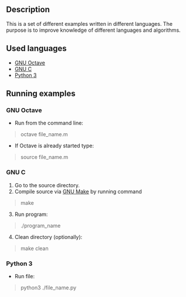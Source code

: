 ## Description

This is a set of different examples written in different languages. The purpose is to improve knowledge of different languages and algorithms.

## Used languages

 * [GNU Octave]
 * [GNU C]
 * [Python 3]

## Running examples

### GNU Octave
* Run from the command line:
> octave file_name.m

* If Octave is already started type:
> source file_name.m

### GNU C
 1. Go to the source directory. 
 2. Compile source via [GNU Make] by running command
> make

 3. Run program:
>./program_name

 4. Clean directory (optionally):
>make clean

### Python 3
* Run file:
>python3 ./file_name.py

[GNU Octave]:http://www.gnu.org/software/octave/doc/interpreter/index.html
[GNU C]:http://www.gnu.org/software/gnu-c-manual/gnu-c-manual.html
[GNU Make]:http://www.gnu.org/software/make/manual/make.html
[Python 3]:http://docs.python.org/py3k/